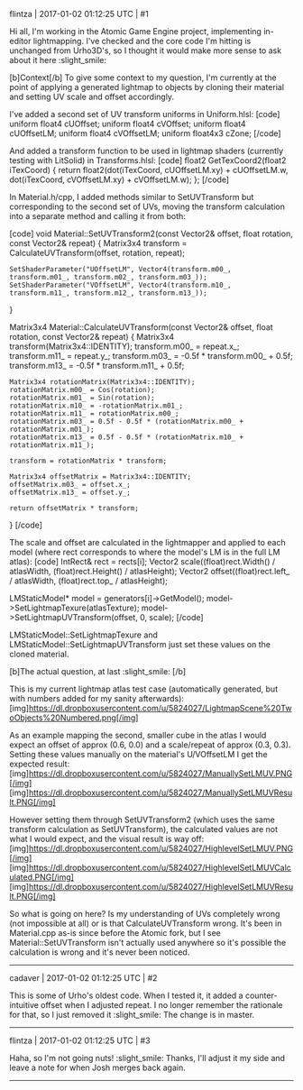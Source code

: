 flintza | 2017-01-02 01:12:25 UTC | #1

Hi all, I'm working in the Atomic Game Engine project, implementing in-editor lightmapping. I've checked and the core code I'm hitting is unchanged from Urho3D's, so I thought it would make more sense to ask about it here :slight_smile:

[b]Context[/b]
To give some context to my question, I'm currently at the point of applying a generated lightmap to objects by cloning their material and setting UV scale and offset accordingly.

I've added a second set of UV transform uniforms in Uniform.hlsl:
[code]
uniform float4 cUOffset;
uniform float4 cVOffset;
uniform float4 cUOffsetLM;
uniform float4 cVOffsetLM;
uniform float4x3 cZone;
[/code]

And added a transform function to be used in lightmap shaders (currently testing with LitSolid) in Transforms.hlsl:
[code]
float2 GetTexCoord2(float2 iTexCoord)
{
    return float2(dot(iTexCoord, cUOffsetLM.xy) + cUOffsetLM.w, dot(iTexCoord, cVOffsetLM.xy) + cVOffsetLM.w);
};
[/code]

In Material.h/cpp, I added methods similar to SetUVTransform but corresponding to the second set of UVs, moving the transform calculation into a separate method and calling it from both:

[code]
void Material::SetUVTransform2(const Vector2& offset, float rotation, const Vector2& repeat)
{
    Matrix3x4 transform = CalculateUVTransform(offset, rotation, repeat);

    SetShaderParameter("UOffsetLM", Vector4(transform.m00_, transform.m01_, transform.m02_, transform.m03_));
    SetShaderParameter("VOffsetLM", Vector4(transform.m10_, transform.m11_, transform.m12_, transform.m13_));
}

Matrix3x4 Material::CalculateUVTransform(const Vector2& offset, float rotation, const Vector2& repeat)
{
    Matrix3x4 transform(Matrix3x4::IDENTITY);
    transform.m00_ = repeat.x_;
    transform.m11_ = repeat.y_;
    transform.m03_ = -0.5f * transform.m00_ + 0.5f;
    transform.m13_ = -0.5f * transform.m11_ + 0.5f;

    Matrix3x4 rotationMatrix(Matrix3x4::IDENTITY);
    rotationMatrix.m00_ = Cos(rotation);
    rotationMatrix.m01_ = Sin(rotation);
    rotationMatrix.m10_ = -rotationMatrix.m01_;
    rotationMatrix.m11_ = rotationMatrix.m00_;
    rotationMatrix.m03_ = 0.5f - 0.5f * (rotationMatrix.m00_ + rotationMatrix.m01_);
    rotationMatrix.m13_ = 0.5f - 0.5f * (rotationMatrix.m10_ + rotationMatrix.m11_);

    transform = rotationMatrix * transform;

    Matrix3x4 offsetMatrix = Matrix3x4::IDENTITY;
    offsetMatrix.m03_ = offset.x_;
    offsetMatrix.m13_ = offset.y_;

    return offsetMatrix * transform;
}
[/code]

The scale and offset are calculated in the lightmapper and applied to each model (where rect corresponds to where the model's LM is in the full LM atlas):
[code]
IntRect& rect = rects[i];
Vector2 scale((float)rect.Width() / atlasWidth, (float)rect.Height() / atlasHeight);
Vector2 offset((float)rect.left_ / atlasWidth, (float)rect.top_ / atlasHeight);

LMStaticModel* model = generators[i]->GetModel();
model->SetLightmapTexure(atlasTexture);
model->SetLightmapUVTransform(offset, 0, scale);
[/code]

LMStaticModel::SetLightmapTexure and LMStaticModel::SetLightmapUVTransform just set these values on the cloned material.

[b]The actual question, at last :slight_smile: [/b]

This is my current lightmap atlas test case (automatically generated, but with numbers added for my sanity afterwards):
[img]https://dl.dropboxusercontent.com/u/5824027/LightmapScene%20TwoObjects%20Numbered.png[/img]

As an example mapping the second, smaller cube in the atlas I would expect an offset of approx (0.6, 0.0) and a scale/repeat of approx (0.3, 0.3). Setting these values manually on the material's U/VOffsetLM I get the expected result:
[img]https://dl.dropboxusercontent.com/u/5824027/ManuallySetLMUV.PNG[/img]
[img]https://dl.dropboxusercontent.com/u/5824027/ManuallySetLMUVResult.PNG[/img]

However setting them through SetUVTransform2 (which uses the same transform calculation as SetUVTransform), the calculated values are not what I would expect, and the visual result is way off:
[img]https://dl.dropboxusercontent.com/u/5824027/HighlevelSetLMUV.PNG[/img]
[img]https://dl.dropboxusercontent.com/u/5824027/HighlevelSetLMUVCalculated.PNG[/img]
[img]https://dl.dropboxusercontent.com/u/5824027/HighlevelSetLMUVResult.PNG[/img]

So what is going on here? Is my understanding of UVs completely wrong (not impossible at all) or is that CalculateUVTransform wrong. It's been in Material.cpp as-is since before the Atomic fork, but I see Material::SetUVTransform isn't actually used anywhere so it's possible the calculation is wrong and it's never been noticed.

-------------------------

cadaver | 2017-01-02 01:12:25 UTC | #2

This is some of Urho's oldest code. When I tested it, it added a counter-intuitive offset when I adjusted repeat. I no longer remember the rationale for that, so I just removed it :slight_smile: The change is in master.

-------------------------

flintza | 2017-01-02 01:12:25 UTC | #3

Haha, so I'm not going nuts! :slight_smile: Thanks, I'll adjust it my side and leave a note for when Josh merges back again.

-------------------------

